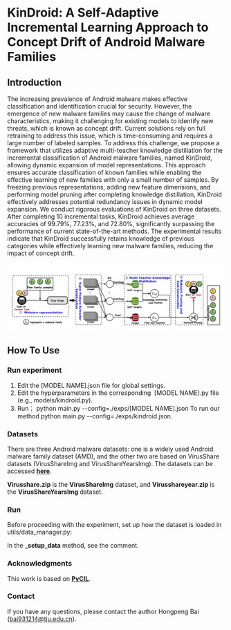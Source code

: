 # KinDroid: A Self-Adaptive Incremental Learning Approach to Concept Drift of Android Malware Families

## Introduction

The increasing prevalence of Android malware makes effective classification and identification crucial for security. However, the emergence of new malware families may cause the change of malware characteristics, making it challenging for existing models to identify new threats, which is known as concept drift. Current solutions rely on full retraining to address this issue, which is time-consuming and requires a large number of labeled samples. To address this challenge, we propose a framework that utilizes adaptive multi-teacher knowledge distillation for the incremental classification of Android malware families, named KinDroid, allowing dynamic expansion of model representations. This approach ensures accurate classification of known families while enabling the effective learning of new families with only a small number of samples. By freezing previous representations, adding new feature dimensions, and performing model pruning after completing knowledge distillation, KinDroid effectively addresses potential redundancy issues in dynamic model expansion. We conduct rigorous evaluations of KinDroid on three datasets. After completing 10 incremental tasks, KinDroid achieves average accuracies of 99.79%, 77.23%, and 72.80%, significantly surpassing the performance of current state-of-the-art methods. The experimental results indicate that KinDroid successfully retains knowledge of previous categories while effectively learning new malware families, reducing the impact of concept drift.

![](framwork.png)

## How To Use

### Run experiment


1. Edit the [MODEL NAME].json file for global settings.
2. Edit the hyperparameters in the corresponding  [MODEL NAME].py file (e.g., models/kindroid.py).
3. Run： python main.py --config=./exps/[MODEL NAME].json   To run our method  python main.py --config=./exps/kindroid.json.


### Datasets

There are three Android malware datasets: one is a widely used Android malware family dataset (AMD), and the other two are based on VirusShare datasets (VirusShareImg and VirusShareYearsImg). The datasets can be accessed [**here**](https://drive.google.com/drive/folders/1zRYfso7YJlm8SooZtosUkVHpsZw5ICr_?usp=drive_link).


**Virusshare.zip** is the **VirusShareImg** dataset, and **Virusshareyear.zip** is the **VirusShareYearsImg** dataset.


### Run
Before proceeding with the experiment, set up how the dataset is loaded in utils/data_manager.py:

In the **_setup_data** method, see the comment.

### Acknowledgments
This work is based on [**PyCIL**](https://github.com/G-U-N/PyCIL).

### Contact
If you have any questions, please contact the author Hongpeng Bai (bai931214@tju.edu.cn).
